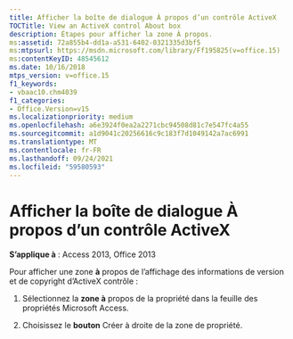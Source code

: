 ```yaml
---
title: Afficher la boîte de dialogue À propos d’un contrôle ActiveX
TOCTitle: View an ActiveX control About box
description: Étapes pour afficher la zone À propos.
ms:assetid: 72a855b4-dd1a-a531-6402-0321335d3bf5
ms:mtpsurl: https://msdn.microsoft.com/library/Ff195825(v=office.15)
ms:contentKeyID: 48545612
ms.date: 10/16/2018
mtps_version: v=office.15
f1_keywords:
- vbaac10.chm4039
f1_categories:
- Office.Version=v15
ms.localizationpriority: medium
ms.openlocfilehash: a6e3924f0ea2a2271cbc94508d81c7e547fc4a55
ms.sourcegitcommit: a1d9041c20256616c9c183f7d1049142a7ac6991
ms.translationtype: MT
ms.contentlocale: fr-FR
ms.lasthandoff: 09/24/2021
ms.locfileid: "59580593"
---
```

# <a name="view-an-activex-control-about-box"></a>Afficher la boîte de dialogue À propos d’un contrôle ActiveX

**S’applique à** : Access 2013, Office 2013

Pour afficher une zone **à** propos de l’affichage des informations de version et de copyright d’ActiveX contrôle :

1. Sélectionnez la **zone à** propos de la propriété dans la feuille des propriétés Microsoft Access.

2. Choisissez le **bouton** Créer à droite de la zone de propriété.

